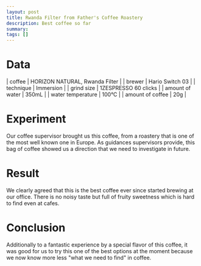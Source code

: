 ```yaml
---
layout: post
title: Rwanda Filter from Father's Coffee Roastery
description: Best coffee so far
summary:
tags: []
---
```


# Data

| coffee            | HORIZON NATURAL, Rwanda Filter |
| brewer            | Hario Switch 03           |
| technique         | Immersion     |
| grind size        |    1ZESPRESSO 60 clicks | 
| amount of water   | 350mL                     |
| water temperature | 100°C                     |
| amount of coffee  | 20g                       |


# Experiment

Our coffee supervisor brought us this coffee, from a roastery that is one of the most well known one in Europe.
As guidances supervisors provide, this bag of coffee showed us a direction that we need to investigate in future.

# Result

We clearly agreed that this is the best coffee ever since started brewing at our office.
There is no noisy taste but full of fruity sweetness which is hard to find even at cafes.

# Conclusion

Additionally to a fantastic experience by a special flavor of this coffee, it was good for us to try this one of the best options at the moment because we now know more less "what we need to find" in coffee.
